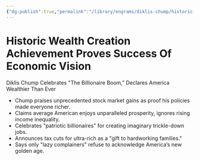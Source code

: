 ```yaml
---
{"dg-publish":true,"permalink":"/library/engrams/diklis-chump/historic-wealth-creation-achievement-proves-success-of-economic-vision/","tags":["DC/DOGE","DC/AS1"]}
---
```


# Historic Wealth Creation Achievement Proves Success Of Economic Vision
Diklis Chump Celebrates "The Billionaire Boom," Declares America Wealthier Than Ever

- Chump praises unprecedented stock market gains as proof his policies made everyone richer.
- Claims average American enjoys unparalleled prosperity, ignores rising income inequality.
- Celebrates "patriotic billionaires" for creating imaginary trickle-down jobs.
- Announces tax cuts for ultra-rich as a "gift to hardworking families."
- Says only "lazy complainers" refuse to acknowledge America’s new golden age.
